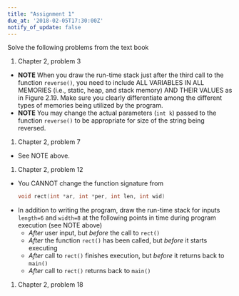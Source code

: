```yaml
---
title: "Assignment 1"
due_at: '2018-02-05T17:30:00Z'
notify_of_update: false
---
```


Solve the following problems from the text book

1. Chapter 2, problem 3
  * **NOTE** When you draw the run-time stack just after the third call to the
    function `reverse()`, you need to include ALL VARIABLES IN ALL MEMORIES
    (i.e., static, heap, and stack memory) AND THEIR VALUES as in Figure 2.19.
    Make sure you clearly differentiate among the different types of memories
    being utilized by the program.
  * **NOTE** You may change the actual parameters (`int k`) passed to the
    function `reverse()` to be appropriate for size of the string being
    reversed.

1. Chapter 2, problem 7
  * See NOTE above.

1. Chapter 2, problem 12
  * You CANNOT change the function signature from
    ```c
    void rect(int *ar, int *per, int len, int wid)
    ```
  * In addition to writing the program, draw the run-time stack for inputs
    `length=6` and `width=8` at the following points in time during
    program execution (see NOTE above)
    * *After* user input, but *before* the call to `rect()`
    * *After* the function `rect()` has been called, but *before* it starts
      executing
    * *After* call to `rect()` finishes execution, but *before* it
      returns back to `main()`
    * *After* call to `rect()` returns back to `main()`

1. Chapter 2, problem 18

